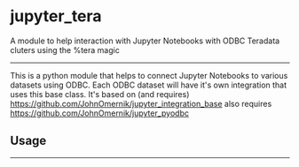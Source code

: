 # jupyter_tera
A module to help interaction with Jupyter Notebooks with ODBC Teradata cluters using the %tera magic

------
This is a python module that helps to connect Jupyter Notebooks to various datasets using ODBC. Each ODBC dataset will have it's own integration that uses this base class. 
It's based on (and requires) https://github.com/JohnOmernik/jupyter_integration_base  also requires https://github.com/JohnOmernik/jupyter_pyodbc

## Usage
--------
